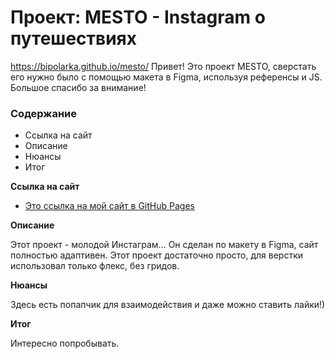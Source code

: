 # Проект: MESTO - Instagram о путешествиях

https://bipolarka.github.io/mesto/
Привет! Это проект MESTO, сверстать его нужно было с помощью макета в Figma, используя референсы и JS.
Большое спасибо за внимание!

### Содержание

- Ссылка на сайт
- Описание
- Нюансы
- Итог

**Ссылка на сайт**

- [Это ссылка на мой сайт в GitHub Pages](https://bipolarka.github.io/mesto/)

**Описание**

Этот проект - молодой Инстаграм...
Он сделан по макету в Figma, сайт полностью адаптивен.
Этот проект достаточно просто, для верстки использовал только флекс, без гридов.

**Нюансы**

Здесь есть попапчик для взаимодействия и даже можно ставить лайки!)

**Итог**

Интересно попробывать.
